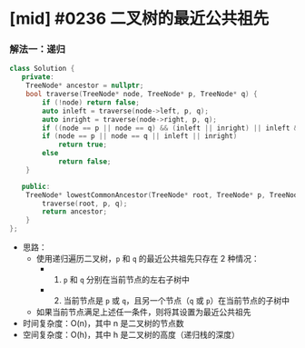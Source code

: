 # [mid] #0236 二叉树的最近公共祖先

### 解法一：递归

```cpp
class Solution {
   private:
    TreeNode* ancestor = nullptr;
    bool traverse(TreeNode* node, TreeNode* p, TreeNode* q) {
        if (!node) return false;
        auto inleft = traverse(node->left, p, q);
        auto inright = traverse(node->right, p, q);
        if ((node == p || node == q) && (inleft || inright) || inleft && inright) ancestor = node;
        if (node == p || node == q || inleft || inright)
            return true;
        else
            return false;
    }

   public:
    TreeNode* lowestCommonAncestor(TreeNode* root, TreeNode* p, TreeNode* q) {
        traverse(root, p, q);
        return ancestor;
    }
};
```

- 思路：
  - 使用递归遍历二叉树，`p` 和 `q` 的最近公共祖先只存在 2 种情况：
    - 1. `p` 和 `q` 分别在当前节点的左右子树中
    - 2. 当前节点是 `p` 或 `q`，且另一个节点（`q` 或 `p`）在当前节点的子树中
  - 如果当前节点满足上述任一条件，则将其设置为最近公共祖先
- 时间复杂度：O(n)，其中 n 是二叉树的节点数
- 空间复杂度：O(h)，其中 h 是二叉树的高度（递归栈的深度）

